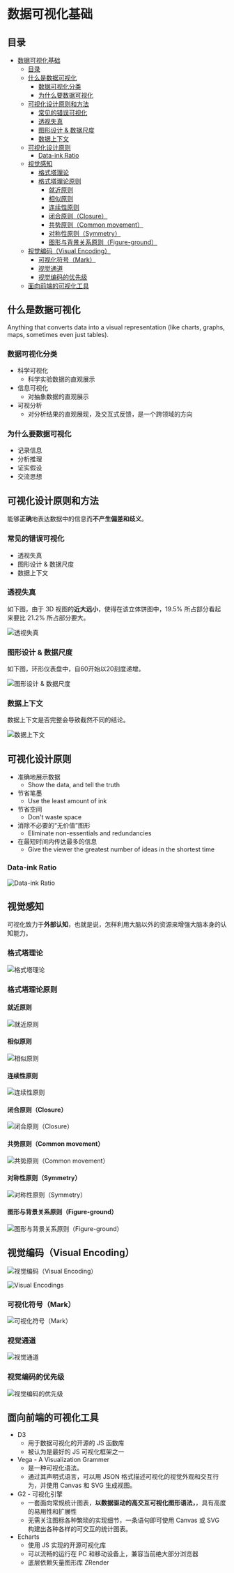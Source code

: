 # 数据可视化基础

## 目录

- [数据可视化基础](#数据可视化基础)
  - [目录](#目录)
  - [什么是数据可视化](#什么是数据可视化)
    - [数据可视化分类](#数据可视化分类)
    - [为什么要数据可视化](#为什么要数据可视化)
  - [可视化设计原则和方法](#可视化设计原则和方法)
    - [常见的错误可视化](#常见的错误可视化)
    - [透视失真](#透视失真)
    - [图形设计 & 数据尺度](#图形设计--数据尺度)
    - [数据上下文](#数据上下文)
  - [可视化设计原则](#可视化设计原则)
    - [Data-ink Ratio](#data-ink-ratio)
  - [视觉感知](#视觉感知)
    - [格式塔理论](#格式塔理论)
    - [格式塔理论原则](#格式塔理论原则)
      - [就近原则](#就近原则)
      - [相似原则](#相似原则)
      - [连续性原则](#连续性原则)
      - [闭合原则（Closure）](#闭合原则closure)
      - [共势原则（Common movement）](#共势原则common-movement)
      - [对称性原则（Symmetry）](#对称性原则symmetry)
      - [图形与背景关系原则（Figure-ground）](#图形与背景关系原则figure-ground)
  - [视觉编码（Visual Encoding）](#视觉编码visual-encoding)
    - [可视化符号（Mark）](#可视化符号mark)
    - [视觉通道](#视觉通道)
    - [视觉编码的优先级](#视觉编码的优先级)
  - [面向前端的可视化工具](#面向前端的可视化工具)

## 什么是数据可视化

Anything that converts data into a visual representation (like charts, graphs, maps, sometimes even just tables).

### 数据可视化分类

- 科学可视化
  - 科学实验数据的直观展示
- 信息可视化
  - 对抽象数据的直观展示
- 可视分析
  - 对分析结果的直观展现，及交互式反馈，是一个跨领域的方向

### 为什么要数据可视化

- 记录信息
- 分析推理
- 证实假设
- 交流思想
  
## 可视化设计原则和方法

能够**正确**地表达数据中的信息而**不产生偏差和歧义**。

### 常见的错误可视化

- 透视失真
- 图形设计 & 数据尺度
- 数据上下文

### 透视失真

如下图，由于 3D 视图的**近大远小**，使得在该立体饼图中，19.5% 所占部分看起来要比 21.2% 所占部分要大。

![透视失真](images/01-透视失真.png)

### 图形设计 & 数据尺度

如下图，环形仪表盘中，自60开始以20刻度递增。

![图形设计 & 数据尺度](images/02-图形设计%20&%20数据尺度.png)

### 数据上下文

数据上下文是否完整会导致截然不同的结论。

![数据上下文](images/03-数据上下文.png)

## 可视化设计原则

- 准确地展示数据
  - Show the data, and tell the truth
- 节省笔墨
  - Use the least amount of ink
- 节省空间
  - Don't waste space
- 消除不必要的“无价值”图形
  - Eliminate non-essentials and redundancies
- 在最短时间内传达最多的信息
  - Give the viewer the greatest number of ideas in the shortest time

### Data-ink Ratio

![Data-ink Ratio](images/04-Data-ink%20Ratio.png)

## 视觉感知

可视化致力于**外部认知**，也就是说，怎样利用大脑以外的资源来增强大脑本身的认知能力。

### 格式塔理论

![格式塔理论](images/05-格式塔理论.png)

### 格式塔理论原则

#### 就近原则

![就近原则](images/06-就近原则.png)

#### 相似原则

![相似原则](images/07-相似原则.png)

#### 连续性原则

![连续性原则](images/08-连续性原则.png)

#### 闭合原则（Closure）

![闭合原则（Closure）](images/09-闭合原则（Closure）.png)

#### 共势原则（Common movement）

![共势原则（Common movement）](images/10-共势原则（Common%20movement）.png)

#### 对称性原则（Symmetry）

![对称性原则（Symmetry）](images/11-对称性原则（Symmetry）.png)

#### 图形与背景关系原则（Figure-ground）

![图形与背景关系原则（Figure-ground）](/images/12-%E5%9B%BE%E5%BD%A2%E4%B8%8E%E8%83%8C%E6%99%AF%E5%85%B3%E7%B3%BB%E5%8E%9F%E5%88%99%EF%BC%88Figure-ground%EF%BC%89.png)

## 视觉编码（Visual Encoding）

![视觉编码（Visual Encoding）](images/13-视觉编码（Visual%20Encoding）.png)

![Visual Encodings](images/14-Visual%20Encodings.png)

### 可视化符号（Mark）

![可视化符号（Mark）](images/15-可视化符号（Mark）.png)

### 视觉通道

![视觉通道](images/16-视觉通道.png)

### 视觉编码的优先级

![视觉编码的优先级](images/17-视觉编码的优先级.png)

## 面向前端的可视化工具

- D3
  - 用于数据可视化的开源的 JS 函数库
  - 被认为是最好的 JS 可视化框架之一
- Vega - A Visualization Grammer
  - 是一种可视化语法。
  - 通过其声明式语言，可以用 JSON 格式描述可视化的视觉外观和交互行为，并使用 Canvas 和 SVG 生成视图。
- G2 - 可视化引擎
  - 一套面向常规统计图表，**以数据驱动的高交互可视化图形语法，**，具有高度的易用性和扩展性
  - 无需关注图标各种繁琐的实现细节，一条语句即可使用 Canvas 或 SVG 构建出各种各样的可交互的统计图表。
- Echarts
  - 使用 JS 实现的开源可视化库
  - 可以流畅的运行在 PC 和移动设备上，兼容当前绝大部分浏览器
  - 底层依赖矢量图形库 ZRender
